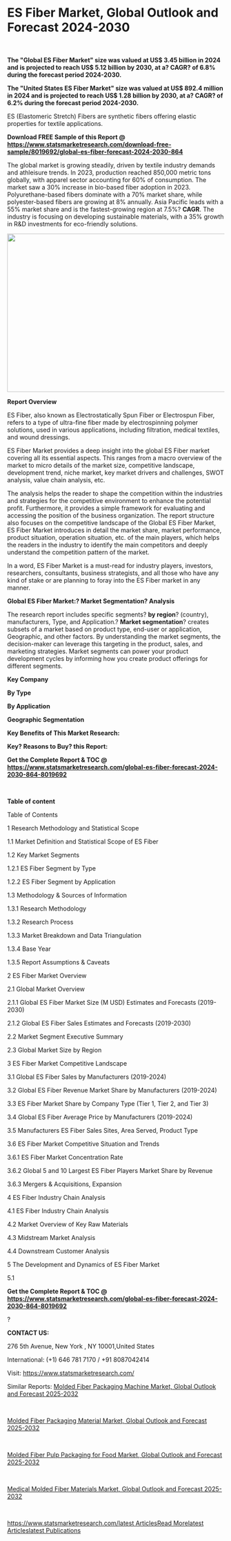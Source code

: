 <h1>ES Fiber Market, Global Outlook and Forecast 2024-2030</h1><br/><p><strong>The "Global ES Fiber Market" size was valued at US$ 3.45 billion in 2024 and is projected to reach US$ 5.12 billion by 2030, at a? <strong>CAGR</strong>? of 6.8% during the forecast period 2024-2030.</strong></p>
 
 
 
 <p><strong>The "United States ES Fiber Market" size was valued at US$ 892.4 million in 2024 and is projected to reach US$ 1.28 billion by 2030, at a? <strong>CAGR</strong>? of 6.2% during the forecast period 2024-2030.</strong></p>
 
 
 
 <p>ES (Elastomeric Stretch) Fibers are synthetic fibers offering elastic properties for textile applications.</p>
 
 
 
 <p><strong>Download FREE Sample of this Report @ <a href="https://www.statsmarketresearch.com/download-free-sample/8019692/global-es-fiber-forecast-2024-2030-864">https://www.statsmarketresearch.com/download-free-sample/8019692/global-es-fiber-forecast-2024-2030-864</a></strong></p>
 
 
 
 <p>The global market is growing steadily, driven by textile industry demands and athleisure trends. In 2023, production reached 850,000 metric tons globally, with apparel sector accounting for 60% of consumption. The market saw a 30% increase in bio-based fiber adoption in 2023. Polyurethane-based fibers dominate with a 70% market share, while polyester-based fibers are growing at 8% annually. Asia Pacific leads with a 55% market share and is the fastest-growing region at 7.5%? <strong><strong>CAGR</strong></strong>. The industry is focusing on developing sustainable materials, with a 35% growth in R&D investments for eco-friendly solutions.</p>
 
 
 
 <p><img alt="" src="https://www.24marketreports.com/assets/report-images/ESFiberMarket.png" style="height:366px; width:731px" /></p>
 
 
 
 <p><strong>Report Overview</strong></p>
 
 
 
 <p>ES Fiber, also known as Electrostatically Spun Fiber or Electrospun Fiber, refers to a type of ultra-fine fiber made by electrospinning polymer solutions, used in various applications, including filtration, medical textiles, and wound dressings.</p>
 
 
 
 <p>ES Fiber Market provides a deep insight into the global ES Fiber market covering all its essential aspects. This ranges from a macro overview of the market to micro details of the market size, competitive landscape, development trend, niche market, key market drivers and challenges, SWOT analysis, value chain analysis, etc.</p>
 
 
 
 <p>The analysis helps the reader to shape the competition within the industries and strategies for the competitive environment to enhance the potential profit. Furthermore, it provides a simple framework for evaluating and accessing the position of the business organization. The report structure also focuses on the competitive landscape of the Global ES Fiber Market, ES Fiber Market introduces in detail the market share, market performance, product situation, operation situation, etc. of the main players, which helps the readers in the industry to identify the main competitors and deeply understand the competition pattern of the market.</p>
 
 
 
 <p>In a word, ES Fiber Market is a must-read for industry players, investors, researchers, consultants, business strategists, and all those who have any kind of stake or are planning to foray into the ES Fiber market in any manner.</p>
 
 
 
 <p><strong>Global ES Fiber Market:? Market Segmentation? Analysis</strong></p>
 
 
 
 <p>The research report includes specific segments? <strong>by region</strong>? (country), manufacturers, Type, and Application.? <strong>Market segmentation</strong>? creates subsets of a market based on product type, end-user or application, Geographic, and other factors. By understanding the market segments, the decision-maker can leverage this targeting in the product, sales, and marketing strategies. Market segments can power your product development cycles by informing how you create product offerings for different segments.</p>
 
 
 
 <p><strong>Key Company</strong></p>
 
 
 
 <p><strong>By Type</strong></p>
 
 
 
 <p><strong><strong>By Application</strong></strong></p>
 
 
 
 <p><strong>Geographic Segmentation</strong></p>
 
 
 
 <p><strong>Key Benefits of This Market Research:</strong></p>
 
 
 
 <p><strong>Key? <strong>Reasons to Buy</strong>? this Report:</strong></p>
 
 
 
 <div><b>Get the Complete Report & TOC @ <a href="https://www.statsmarketresearch.com/global-es-fiber-forecast-2024-2030-864-8019692">https://www.statsmarketresearch.com/global-es-fiber-forecast-2024-2030-864-8019692</a></b></div>
 
 
 
 <p><br />
 
 <b>Table of content</b></p>
 
 
 
 <p>Table of Contents<br />
 
 1 Research Methodology and Statistical Scope<br />
 
 1.1 Market Definition and Statistical Scope of ES Fiber<br />
 
 1.2 Key Market Segments<br />
 
 1.2.1 ES Fiber Segment by Type<br />
 
 1.2.2 ES Fiber Segment by Application<br />
 
 1.3 Methodology & Sources of Information<br />
 
 1.3.1 Research Methodology<br />
 
 1.3.2 Research Process<br />
 
 1.3.3 Market Breakdown and Data Triangulation<br />
 
 1.3.4 Base Year<br />
 
 1.3.5 Report Assumptions & Caveats<br />
 
 2 ES Fiber Market Overview<br />
 
 2.1 Global Market Overview<br />
 
 2.1.1 Global ES Fiber Market Size (M USD) Estimates and Forecasts (2019-2030)<br />
 
 2.1.2 Global ES Fiber Sales Estimates and Forecasts (2019-2030)<br />
 
 2.2 Market Segment Executive Summary<br />
 
 2.3 Global Market Size by Region<br />
 
 3 ES Fiber Market Competitive Landscape<br />
 
 3.1 Global ES Fiber Sales by Manufacturers (2019-2024)<br />
 
 3.2 Global ES Fiber Revenue Market Share by Manufacturers (2019-2024)<br />
 
 3.3 ES Fiber Market Share by Company Type (Tier 1, Tier 2, and Tier 3)<br />
 
 3.4 Global ES Fiber Average Price by Manufacturers (2019-2024)<br />
 
 3.5 Manufacturers ES Fiber Sales Sites, Area Served, Product Type<br />
 
 3.6 ES Fiber Market Competitive Situation and Trends<br />
 
 3.6.1 ES Fiber Market Concentration Rate<br />
 
 3.6.2 Global 5 and 10 Largest ES Fiber Players Market Share by Revenue<br />
 
 3.6.3 Mergers & Acquisitions, Expansion<br />
 
 4 ES Fiber Industry Chain Analysis<br />
 
 4.1 ES Fiber Industry Chain Analysis<br />
 
 4.2 Market Overview of Key Raw Materials<br />
 
 4.3 Midstream Market Analysis<br />
 
 4.4 Downstream Customer Analysis<br />
 
 5 The Development and Dynamics of ES Fiber Market<br />
 
 5.1</p>
 
 
 
 <div><b>Get the Complete Report & TOC @ <a href="https://www.statsmarketresearch.com/global-es-fiber-forecast-2024-2030-864-8019692">https://www.statsmarketresearch.com/global-es-fiber-forecast-2024-2030-864-8019692</a></b></div>
 
 
 
 <p>? </p>
 
 
 
 <p><b>CONTACT US:</b><br />
 
 276 5th Avenue, New York , NY 10001,United States<br />
 
 International: (+1) 646 781 7170 / +91 8087042414<br />
 
 Visit: <a href="https://www.statsmarketresearch.com/">https://www.statsmarketresearch.com/</a><br />
 
 Similar Reports: <a href="https://www.statsmarketresearch.com/global-es-fiber-forecast-2024-2030-864-8019692">Molded Fiber Packaging Machine Market, Global Outlook and Forecast 2025-2032 </a><br />
 
 <br />
 
 <a href="https://www.statsmarketresearch.com/global-es-fiber-forecast-2024-2030-864-8019692">Molded Fiber Packaging Material Market, Global Outlook and Forecast 2025-2032 </a><br />
 
 <br />
 
 <a href="https://www.statsmarketresearch.com/global-es-fiber-forecast-2024-2030-864-8019692">Molded Fiber Pulp Packaging for Food Market, Global Outlook and Forecast 2025-2032 </a><br />
 
 <br />
 
 <a href="https://www.statsmarketresearch.com/global-es-fiber-forecast-2024-2030-864-8019692">Medical Molded Fiber Materials Market, Global Outlook and Forecast 2025-2032 </a><br />
 
 <br />
 
 <a href="https://gyeongbokgung.com">https://www.statsmarketresearch.com/</a><a href="https://hallyeomaritime.com">latest Articles</a><a href="https://jingwansa.com">Read More</a><a href="https://nguoiviet.jp/">latest Articles</a><a href="https://www.intelmarketresearch.com/">latest Publications</a></p>